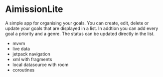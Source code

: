 # AimissionLite
A simple app for organising your goals. You can create, edit, delete or update your goals that are displayed in a list. In addtion you can add every goal
a priority and a genre. The status can be updated directly in the list.

- mvvm
- live data
- jetpack navigation
- xml with fragments
- local datasource with room
- coroutines

